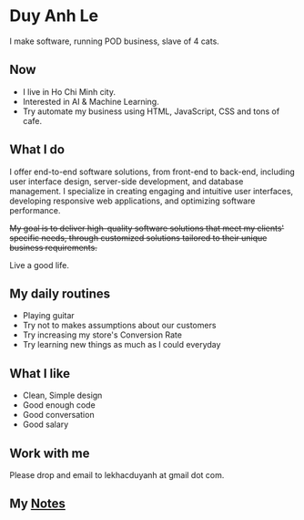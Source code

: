 # Duy Anh Le

I make software, running POD business, slave of 4 cats.

## Now

- I live in Ho Chi Minh city.
- Interested in AI & Machine Learning.
- Try automate my business using HTML, JavaScript, CSS and tons of cafe.

## What I do

I offer end-to-end software solutions, from front-end to back-end, including user interface design, server-side development, and database management. I specialize in creating engaging and intuitive user interfaces, developing responsive web applications, and optimizing software performance.

~~My goal is to deliver high-quality software solutions that meet my clients' specific needs, through customized solutions tailored to their unique business requirements.~~

Live a good life.

## My daily routines

- Playing guitar
- Try not to makes assumptions about our customers
- Try increasing my store's Conversion Rate
- Try learning new things as much as I could everyday

## What I like

- Clean, Simple design
- Good enough code
- Good conversation
- Good salary

## Work with me

Please drop and email to lekhacduyanh at gmail dot com.

## My [Notes](https://github.com/0xlkda/notes)
